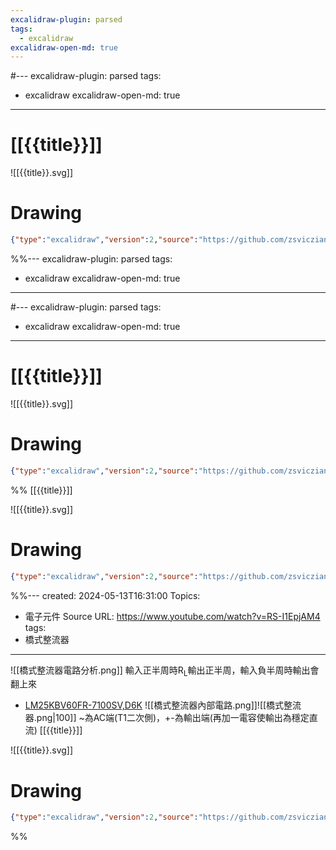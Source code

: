 ```yaml
---
excalidraw-plugin: parsed
tags:
  - excalidraw
excalidraw-open-md: true
---
```

#---
excalidraw-plugin: parsed
tags:
  - excalidraw
excalidraw-open-md: true
---
# [[{{title}}]]

![[{{title}}.svg]]

# Drawing
```json
{"type":"excalidraw","version":2,"source":"https://github.com/zsviczian/obsidian-excalidraw-plugin/releases/tag/2.1.7","elements":[],"appState":{"gridSize":null,"viewBackgroundColor":"#ffffff"}}
```
%%---
excalidraw-plugin: parsed
tags:
  - excalidraw
excalidraw-open-md: true
---
#---
excalidraw-plugin: parsed
tags:
  - excalidraw
excalidraw-open-md: true
---
# [[{{title}}]]

![[{{title}}.svg]]

# Drawing
```json
{"type":"excalidraw","version":2,"source":"https://github.com/zsviczian/obsidian-excalidraw-plugin/releases/tag/2.1.7","elements":[],"appState":{"gridSize":null,"viewBackgroundColor":"#ffffff"}}
```
%% [[{{title}}]]

![[{{title}}.svg]]

# Drawing
```json
{"type":"excalidraw","version":2,"source":"https://github.com/zsviczian/obsidian-excalidraw-plugin/releases/tag/2.1.7","elements":[],"appState":{"gridSize":null,"viewBackgroundColor":"#ffffff"}}
```
%%---
created: 2024-05-13T16:31:00
Topics:
  - 電子元件
Source URL: https://www.youtube.com/watch?v=RS-I1EpjAM4
tags:
  - 橋式整流器
---
![[橋式整流器電路分析.png]]
輸入正半周時R<sub>L</sub>輸出正半周，輸入負半周時輸出會翻上來
- [LM25KBV60FR-7100SV,D6K](file:///C:/Users/min.zhu/Downloads/LM25KBV60FR.pdf)
![[橋式整流器內部電路.png]]![[橋式整流器.png|100]]
~為AC端(T1二次側)，+-為輸出端(再加一電容使輸出為穩定直流) [[{{title}}]]

![[{{title}}.svg]]

# Drawing
```json
{"type":"excalidraw","version":2,"source":"https://github.com/zsviczian/obsidian-excalidraw-plugin/releases/tag/2.1.7","elements":[],"appState":{"gridSize":null,"viewBackgroundColor":"#ffffff"}}
```
%%